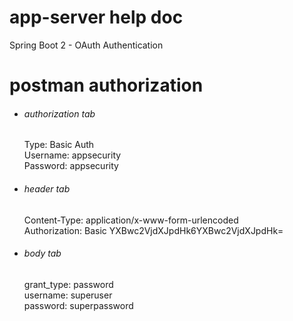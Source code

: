 # app-server help doc
Spring Boot 2 - OAuth Authentication

# postman authorization

- ###### authorization tab
  Type: Basic Auth\
  Username: appsecurity\
  Password: appsecurity
  
- ###### header tab
  Content-Type: application/x-www-form-urlencoded\
  Authorization: Basic YXBwc2VjdXJpdHk6YXBwc2VjdXJpdHk=
  
- ###### body tab
  grant_type: password\
  username: superuser\
  password: superpassword
